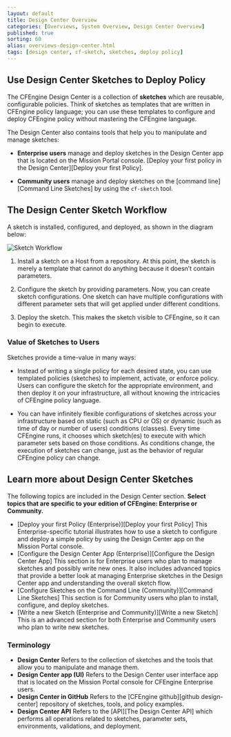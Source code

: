 ```yaml
---
layout: default
title: Design Center Overview
categories: [Overviews, System Overview, Design Center Overview]
published: true
sorting: 60
alias: overviews-design-center.html
tags: [design center, cf-sketch, sketches, deploy policy]
---
```


## Use Design Center Sketches to Deploy Policy

The CFEngine Design Center is a collection of **sketches** which are reusable, configurable 
policies. Think of sketches as templates that are written in CFEngine policy language; you can 
use these templates to configure and deploy CFEngine policy without mastering the 
CFEngine language. 

The Design Center also contains tools that help you to manipulate and 
manage sketches: 

* **Enterprise users** manage and deploy sketches in the Design Center app that is located on 
the Mission Portal console. [Deploy your first policy in the Design Center][Deploy your first Policy].

* **Community users** manage and deploy sketches on the [command line][Command Line Sketches] by using the `cf-sketch` 
tool.

## The Design Center Sketch Workflow

A sketch is installed, configured, and deployed, as shown in the diagram below:

![Sketch Workflow](DCsketchworkflow.png)

1. Install a sketch on a Host from a repository. At this point, the sketch is merely 
a template that cannot do anything because it doesn’t contain parameters.

2. Configure the sketch by providing parameters. Now, you can create sketch 
configurations.  One sketch can have multiple configurations with different parameter sets 
that will get applied under different conditions.

3. Deploy the sketch. This makes the sketch visible to CFEngine, so it can begin to execute.

### Value of Sketches to Users

Sketches provide a time-value in many ways:

* Instead of writing a single policy for each desired state, you can use templated policies 
(sketches) to implement, activate, or enforce policy. Users can configure the sketch for 
the appropriate environment, and then deploy it on your infrastructure, all without 
knowing the intricacies of CFEngine policy language. 

* You can have infinitely flexible configurations of sketches across your infrastructure 
based on static (such as CPU or OS) or dynamic (such as time of day or number of users) 
conditions (classes). Every time CFEngine runs, it chooses which sketch(es) to execute with 
which parameter sets based on those conditions. As conditions change, the execution of 
sketches can change, just as the behavior of regular CFEngine policy can change.

## Learn more about Design Center Sketches

The following topics are included in the Design Center section. **Select topics that 
are specific to your edition of CFEngine: Enterprise or Community.**
 
* [Deploy your first Policy (Enterprise)][Deploy your first Policy] This Enterprise-specific tutorial illustrates how 
to use a sketch to configure and deploy a simple policy by using the Design Center app on 
the Mission Portal console.
* [Configure the Design Center App (Enterprise)][Configure the Design Center App] This section is for Enterprise users who plan to 
manage sketches and possibly write new ones. It also includes advanced topics that provide a 
better look at managing Enterprise sketches in the Design Center app and understanding 
the overall sketch flow.
* [Configure Sketches on the Command Line (Community)][Command Line Sketches] This section is for Community users 
who plan to install, configure, and deploy sketches.
* [Write a new Sketch (Enterprise and Community)][Write a new Sketch] This is an advanced section for both Enterprise 
and Community users who plan to write new sketches.

### Terminology

* **Design Center**  Refers to the collection of sketches and the tools that allow you to 
manipulate and manage them.
* **Design Center app (UI)** Refers to the Design Center user interface app that is 
located on the Mission Portal console for CFEngine Enterprise users.
* **Design Center in GitHub** Refers to the [CFEngine github][github design-center] repository of sketches, tools, 
and policy examples.
* **Design Center API** Refers to the [API][The Design Center API] which performs all operations related to 
sketches, parameter sets, environments, validations, and deployment. 

